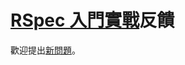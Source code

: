 # [RSpec 入門實戰](https://leanpub.com/rspecbook)反饋

歡迎提出[新問題](https://github.com/JuanitoFatas/rspecbook-feedback/issues/new)。


